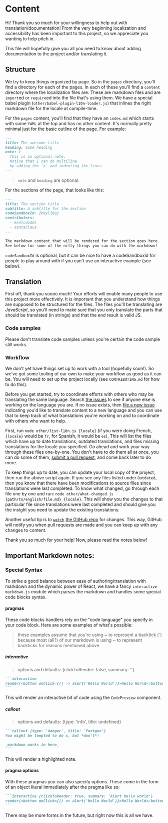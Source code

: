 # Content

Hi! Thank you so much for your willingness to help out with
translation/documentation! From the very beginning localization and
accessibility has been important to this project, so we appreciate you wanting
to help pitch in.

This file will hopefully give you all you need to know about adding
documentation to the project and/or translating it.

## Structure

We try to keep things organized by page. So in the `pages` directory, you'll
find a directory for each of the pages. In each of these you'll find a
`content` directory where the localization files are. These are markdown files
and are `import`ed or `require`ed into the file that's using them. We have a
special babel plugin (`other/babel-plugin-l10n-loader.js`) that inlines the
right markdown file for the locale at compile-time.

For the `pages` content, you'll find that they have an `index.md` which starts
with some `YAML` at the top and has no other content. It's normally pretty
minimal just for the basic outline of the page. For example:

```md
---
title: The awesome title
heading: Some heading
note: >
  This is an optional note.
  Notice that I can do multiline
  by adding the `>` and indenting the lines.
---
```

> `note` and `heading` are optional.

For the sections of the page, that looks like this:

```md
---
title: The section title
subtitle: A subtitle for the section
codeSandboxId: 2k8yll8qj
contributors:
  - kentcdodds
  - santaclaus
---

The markdown content that will be rendered for the section goes here.
See below for some of the nifty things you can do with the markdown!
```

`codeSandboxId` is optional, but it can be nice to have a codeSandboxId for
people to play around with if you can't use an interactive example (see below).

## Translation

First off, thank you soooo much! Your efforts will enable many people to use
this project more effectively. It is important that you understand how things
are supposed to be structured for the files. The files you'll be translating
are *JavaScript*, so you'll need to make sure that you only translate the parts
that should be translated (in strings) and that the end result is valid JS.

### Code samples

Please don't translate code samples unless you're certain the code sample still
works.

### Workflow

We don't yet have things set up to work with a tool (hopefully soon!).
So we've got some tooling of our own to make your workflow as good
as it can be. You will need to set up the project locally (see `CONTRIBUTING.md`
for how to do this).

Before you get started, try to coordinate efforts with others who may be
translating the same language. Search
[the issues](https://github.com/kentcdodds/glamorous-website/issues) to see if
anyone else is working on the language you are. If no issue exists, then
[file a new issue](https://github.com/kentcdodds/glamorous-website/issues/new)
indicating you'd like to translate content to a new language and you can use
that to keep track of what translations you're working on and to coordinate with
others who want to help.

First, run `node other/list-l10n.js {locale}` (if you were doing French,
`{locale}` would be `fr`, for Spanish, it would be `es`). This will list the
files which have up to date translations, outdated translations, and files
missing translations for the locale you specified. Go ahead and work your way
through these files one-by-one. You don't have to do them all at once, you can
do some of them, [submit a pull request](http://makeapullrequest.com), and come
back later to do more.

To keep things up to date, you can update your local copy of the project, then
run the above script again. If you see any files listed under `Outdated`, then
you know that there have been modifications to source files since translations
were last completed. To know what changed, go through each file one by one and
run: `node other/what-changed.js {path/to/english/file.md} {locale}`. This will
show you the changes to that particular file since translations were last
completed and should give you the insight you need to update the existing
translations.

Another useful tip is to
[`watch`](https://help.github.com/articles/watching-repositories/)
[the GitHub repo](https://github.com/kentcdodds/glamorous-website)
for changes. This way, GitHub will notify you when pull requests are made
and you can keep up with any changes to content.

Thank you so much for your help! Now, please read the notes below!

## Important Markdown notes:

### Special Syntax

To strike a good balance between ease of authoring/translation with markdown
and the dynamic power of React, we have a fancy `interactive-markdown.js`
module which parses the markdown and handles some special code blocks syntax.

#### pragmas

These code blocks handlers rely on the "code language" you specify in your
code block. Here are some examples of what's possible:

> these examples assume that you're using ~ to represent a backtick (\`)
> because most (all?) of our markdown is using ~ to represent backticks
> for reasons mentioned above.

##### interactive

> options and defaults: {clickToRender: false, summary: ''}

````md
```interactive
render(<button onClick={() => alert('Hello World')}>Hello World</button>)
```
````

This will render an interactive bit of code using the `CodePreview` component.

##### callout

> options and defaults: {type: 'info', title: undefined}

````md
```callout {type: 'danger', title: 'Footgun'}
You might be tempted to do x, but *don't*!

_markdown works in here_
```
````

This will render a highlighted note.

#### pragma options

With these pragmas you can also specify options. These come in the form of an
object literal immediately after the pragma like so:

````md
```interactive {clickToRender: true, summary: 'Alert hello world'}
render(<button onClick={() => alert('Hello World')}>Hello World</button>)
```
````

There may be more forms in the future, but right now this is all we have.
